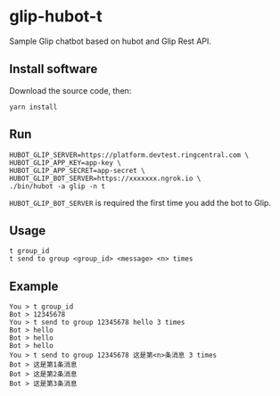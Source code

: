 # glip-hubot-t

Sample Glip chatbot based on hubot and Glip Rest API.


## Install software

Download the source code, then:

```
yarn install
```


## Run

```
HUBOT_GLIP_SERVER=https://platform.devtest.ringcentral.com \
HUBOT_GLIP_APP_KEY=app-key \
HUBOT_GLIP_APP_SECRET=app-secret \
HUBOT_GLIP_BOT_SERVER=https://xxxxxxx.ngrok.io \
./bin/hubot -a glip -n t
```

`HUBOT_GLIP_BOT_SERVER` is required the first time you add the bot to Glip.



## Usage

```
t group_id
t send to group <group_id> <message> <n> times
```


## Example

```
You > t group_id
Bot > 12345678
You > t send to group 12345678 hello 3 times
Bot > hello
Bot > hello
Bot > hello
You > t send to group 12345678 这是第<n>条消息 3 times
Bot > 这是第1条消息
Bot > 这是第2条消息
Bot > 这是第3条消息
```

